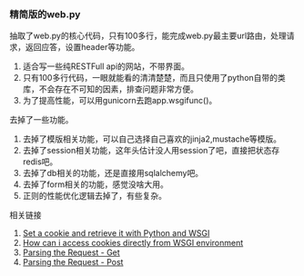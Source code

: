 ### 精简版的web.py

抽取了web.py的核心代码，只有100多行，能完成web.py最主要url路由，处理请求，返回应答，设置header等功能。

1. 适合写一些纯RESTFull api的网站，不带界面。
1. 只有100多行代码，一眼就能看的清清楚楚，而且只使用了python自带的类库，不会存在不可知的因素，排查问题非常方便。
1. 为了提高性能，可以用gunicorn去跑app.wsgifunc()。

去掉了一些功能。

1. 去掉了模版相关功能，可以自己选择自己喜欢的jinja2,mustache等模版。
1. 去掉了session相关功能，这年头估计没人用session了吧，直接把状态存redis吧。
1. 去掉了db相关的功能，还是直接用sqlalchemy吧。
1. 去掉了form相关的功能，感觉没啥大用。
1. 正则的性能优化逻辑去掉了，有些复杂。

相关链接

1. [Set a cookie and retrieve it with Python and WSGI](http://stackoverflow.com/questions/14107260/set-a-cookie-and-retrieve-it-with-python-and-wsgi)
1. [How can i access cookies directly from WSGI environment](http://stackoverflow.com/questions/9608145/how-can-i-access-cookies-directly-from-wsgi-environment)
1. [Parsing the Request - Get](http://webpython.codepoint.net/wsgi_request_parsing_get)
1. [Parsing the Request - Post](http://webpython.codepoint.net/wsgi_request_parsing_post)
